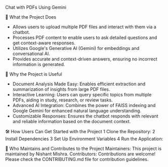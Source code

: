 Chat with PDFs Using Gemini

🚀 What the Project Does
* Allows users to upload multiple PDF files and interact with them via a chatbot.
* Processes PDF content to enable users to ask detailed questions and get context-aware responses.
* Utilizes Google's Generative AI (Gemini) for embeddings and conversational AI.
* Provides accurate and context-driven answers, ensuring no incorrect information is generated.

🌟 Why the Project is Useful
* Document Analysis Made Easy: Enables efficient extraction and summarization of insights from large PDF files.
* Interactive Learning: Users can query specific topics from multiple PDFs, aiding in study, research, or review tasks.
* Advanced AI Integration: Combines the power of FAISS indexing and Google Gemini for enhanced natural language understanding.
* Customizable Responses: Ensures the chatbot responds with relevant and reliable information based on the document context.

🛠️ How Users Can Get Started with the Project
1 Clone the Repository:
2 Install Dependencies
3 Set Up Environment Variables
4 Run the Application:


👥 Who Maintains and Contributes to the Project
Maintainers: This project is maintained by Nishant Mishra.
Contributors: Contributions are welcome! Please check the CONTRIBUTING.md file for contribution guidelines.
